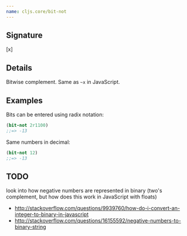 ```yaml
---
name: cljs.core/bit-not
---
```


## Signature
[x]


## Details

Bitwise complement.  Same as `~x` in JavaScript.


## Examples

Bits can be entered using radix notation:

```clj
(bit-not 2r1100)
;;=> -13
```

Same numbers in decimal:

```clj
(bit-not 12)
;;=> -13
```


## TODO

look into how negative numbers are represented in binary (two's complement, but how does this work in JavaScript with floats)
- http://stackoverflow.com/questions/9939760/how-do-i-convert-an-integer-to-binary-in-javascript
- http://stackoverflow.com/questions/16155592/negative-numbers-to-binary-string